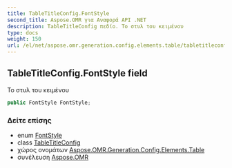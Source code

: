 ```yaml
---
title: TableTitleConfig.FontStyle
second_title: Aspose.OMR για Αναφορά API .NET
description: TableTitleConfig πεδίο. Το στυλ του κειμένου
type: docs
weight: 150
url: /el/net/aspose.omr.generation.config.elements.table/tabletitleconfig/fontstyle/
---
```

## TableTitleConfig.FontStyle field

Το στυλ του κειμένου

```csharp
public FontStyle FontStyle;
```

### Δείτε επίσης

* enum [FontStyle](../../../aspose.omr.generation/fontstyle/)
* class [TableTitleConfig](../)
* χώρος ονομάτων [Aspose.OMR.Generation.Config.Elements.Table](../../tabletitleconfig/)
* συνέλευση [Aspose.OMR](../../../)


